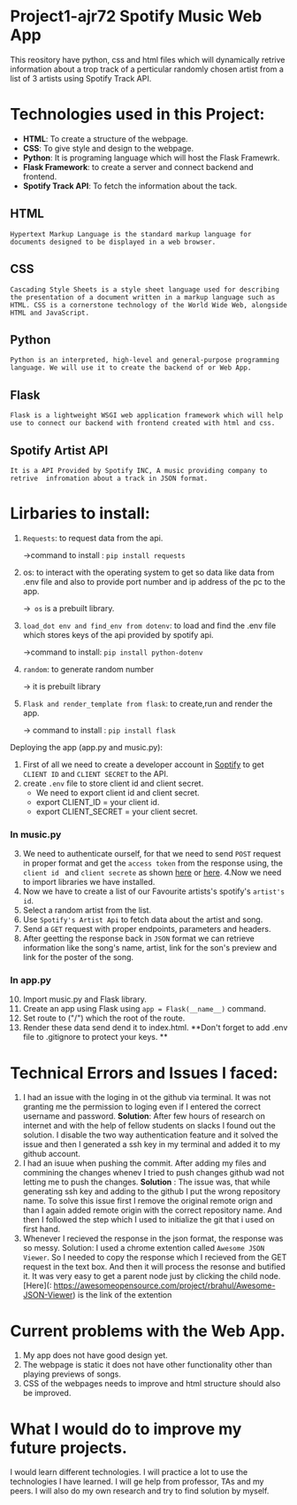 # Project1-ajr72 Spotify Music Web App
This reository have python, css and html files which will dynamically retrive information about a trop track of a perticular randomly chosen artist from a list of 3 artists using Spotify Track API.
# Technologies used in this Project:
  * **HTML**: To create a structure of the webpage.
  * **CSS**: To give style and design to the webpage.
  * **Python**: It is programing language which will host the Flask Framewrk.
  * **Flask Framework**: to create a server and connect backend and frontend.
  * **Spotify Track API**: To fetch the information about the tack.
## HTML
    Hypertext Markup Language is the standard markup language for documents designed to be displayed in a web browser.
## CSS
    Cascading Style Sheets is a style sheet language used for describing the presentation of a document written in a markup language such as HTML. CSS is a cornerstone technology of the World Wide Web, alongside HTML and JavaScript.
## Python
    Python is an interpreted, high-level and general-purpose programming language. We will use it to create the backend of or Web App.
## Flask
    Flask is a lightweight WSGI web application framework which will help use to connect our backend with frontend created with html and css.
## Spotify Artist API
    It is a API Provided by Spotify INC, A music providing company to retrive  infromation about a track in JSON format.
# Lirbaries to install:
  1.  ```Requests```: to request data from the api.
     
      ->command to install : ```pip install requests```
  2. os: to interact with the operating system to get so data like data from .env file and also to provide port number and ip address of the pc to the app.
    
      ->``` os``` is a prebuilt library.
  3. ```load_dot env and find_env from dotenv```: to load and find the .env file which stores keys of the api provided by spotify api.
      
        ->command to install: ```pip install python-dotenv```
  4. ```random```: to generate random number
    
      -> it is prebuilt library
  5. ```Flask and render_template from flask```: to create,run and render the app.
      
        -> command to install : ```pip install flask ```
  
 
 Deploying the app (app.py and music.py):
  1. First of all we need to create a developer account in [Soptify](https://developer.spotify.com/dashboard/login) to get ```CLIENT ID``` and ```CLIENT SECRET``` to the API.
  2. create ```.env``` file to store client id and client secret.
      * We need to export client id and client secret.
      * export CLIENT_ID = your client id.
      * export CLIENT_SECRET = your client secret.
  ### In music.py 
  3. We need to authenticate ourself, for that we need to send ```POST``` request in proper format and get the ```access token``` from the response using, the ```client id ``` and ```client secrete``` as shown [here](https://developer.spotify.com/documentation/general/guides/authorization-guide/#client-credentials-flow) or [here](https://stmorse.github.io/journal/spotify-api.html).
  4.Now we need to import libraries we have installed.
  5. Now we have to create a list of our Favourite artists's spotify's ```artist's id```. 
  6. Select a random artist from the list.
  7. Use ```Spotify's Artist Api``` to fetch data about the artist and song.
  8. Send a ```GET``` request with proper endpoints, parameters and headers.
  9. After geetting the response back in ```JSON``` format we can retrieve information like the song's name, artist, link for the son's preview and link for the poster of the song.
  ### In app.py
  10. Import music.py and Flask library.
  11. Create an app using Flask using ```app = Flask(__name__)``` command.
  12. Set route to ("/") which the root of the route.
  13. Render these data send dend it to index.html.
  **Don't forget to add .env file to .gitignore to protect your keys. **
 
 
 
 # Technical Errors and Issues I faced:
  1. I had an issue with the loging in ot the github via terminal. It was not granting me the permission to loging even if I entered the correct username and password.
      **Solution**: After few hours of research on internet and with the help of fellow students on slacks I found out the solution. I disable the two way authentication feature and it solved the issue and then I generated a ssh key in my terminal and added it to my github account.
  2. I had an isuue when pushing the commit. After adding my files and commining the changes whenev I tried to push changes github wad not letting me to push the changes.
      **Solution** : The issue was,  that while generating ssh key and adding to the github I put the wrong repository name. To solve this issue first I remove the original remote orign and than I again added remote origin with the correct repository name. And then I followed the step which I used to initialize the git that i used on first hand.
  3. Whenever I recieved the response in the json format, the response was so messy.
      Solution: I used a chrome extention called ```Awesome JSON Viewer```. So I needed to copy the response which I recieved from the GET request in the text box. And then it will process the resonse and butified it. It was very easy to get a parent node just by clicking the child node.
      [Here](: https://awesomeopensource.com/project/rbrahul/Awesome-JSON-Viewer) is the link of the extention 
      
  # Current problems with the Web App.
  1. My app does not have good design yet.
  2. The webpage is static it does not have other functionality other than playing previews of songs.
  3. CSS of the webpages needs to improve and html structure should also be improved.
  # What I would do to improve my future projects.
   I would learn different technologies. I will practice a lot to use the technologies I have learned. I will ge help from professor, TAs and my peers. I will also do my own research and try to find solution by myself.

